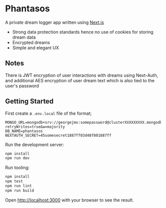 # Phantasos

A private dream logger app written using [Next.js](https://nextjs.org/)

-   Strong data protection standards hence no use of cookies for storing dream data
-   Encrypted dreams
-   Simple and elegant UX

## Notes

There is JWT encryption of user interactions with dreams using Next-Auth, and additional AES encryption of user dream text which is also tied to the user's password

## Getting Started

First create a `.env.local` file of the format;

```env
MONGO_URL=mongodb+srv://georgejmx:somepassword@clusterXXXXXXXXX.mongodb.net/?retryWrites=true&w=majority
DB_NAME=phantasos
NEXTAUTH_SECRET=45somesecret1887ff03d48f801887ff
```

Run the development server:

```bash
npm install
npm run dev
```

Run tooling:

```bash
npm install
npm test
npm run lint
npm run build
```

Open [http://localhost:3000](http://localhost:3000) with your browser to see the result.
